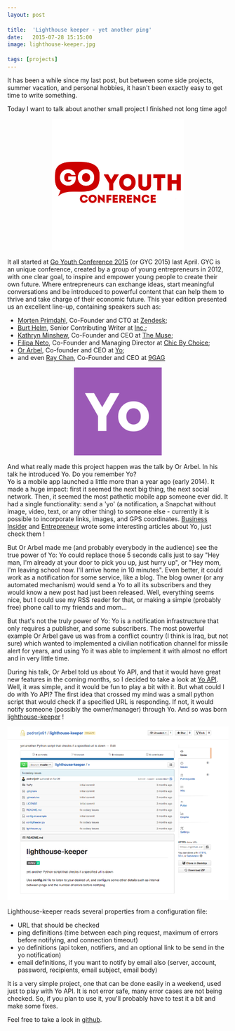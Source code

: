```yaml
---
layout: post

title:  'Lighthouse keeper - yet another ping'
date:   2015-07-28 15:15:00
image: lighthouse-keeper.jpg

tags: [projects]
---
```

<span class="dropcap">I</span>t has been a while since my last post, but between some side projects, summer vacation, and personal hobbies, it hasn't been exactly easy to get time to write something.

Today I want to talk about another small project I finished not long time ago!

<p align='center'><img src='/assets/img/GYC2015-logo.png' alt='GYC2015' title='GoYouth Conference 2015' width='300px'/></p>

It all started at [Go Youth Conference 2015](http://www.goyouthconf.com/) (or GYC 2015) last April.
GYC is an unique conference, created by a group of young entrepreneurs in 2012, with one clear goal, to inspire and empower young people to create their own future. Where entrepreneurs can exchange ideas, start meaningful conversations and be introduced to powerful content that can help them to thrive and take charge of their economic future.
This year edition presented us an excellent line-up, containing speakers such as:

* [Morten Primdahl](https://twitter.com/primdahl), Co-Founder and CTO at [Zendesk](https://www.zendesk.com/);
* [Burt Helm](http://www.burthelm.com/), Senior Contributing Writer at [Inc.](http://www.inc.com/);
* [Kathryn Minshew](https://twitter.com/kmin), Co-Founder and CEO at [The Muse](https://www.themuse.com/);
* [Filipa Neto](https://uk.linkedin.com/in/filipacneto), Co-Founder and Managing Director at [Chic By Choice](http://chic-by-choice.com);
* [Or Arbel](https://twitter.com/orarbel), Co-founder and CEO at [Yo](https://www.justyo.co/);
* and even [Ray Chan](https://hk.linkedin.com/in/raychan/pt), Co-Founder and CEO at [9GAG](http://9gag.com/)

<p align='center'><img src='/assets/img/yo-logo.png' alt='Yo' title='Yo' width='200px'/></p>

And what really made this project happen was the talk by Or Arbel. In his talk he introduced Yo. Do you remember Yo?</br>
Yo is a mobile app launched a little more than a year ago (early 2014). It made a huge impact: first it seemed the next big thing, the next social network. Then, it seemed the most pathetic mobile app someone ever did. It had a single functionality: send a 'yo' (a notification, a Snapchat without image, video, text, or any other thing) to someone else - currently it is possible to incorporate links, images, and GPS coordinates. 
[Business Insider](http://www.businessinsider.com/whats-happened-to-7-million-app-yo-now-that-the-hype-has-died-2014-9) and [Entrepreneur](http://www.entrepreneur.com/article/243311) wrote some interesting articles about Yo, just check them !

But Or Arbel made me (and probably everybody in the audience) see the true power of Yo: Yo could replace those 5 seconds calls just to say "Hey man, I'm already at your door to pick you up, just hurry up", or "Hey mom, I'm leaving school now. I'll arrive home in 10 minutes". Even better, it could work as a notification for some service, like a blog. The blog owner (or any automated mechanism) would send a Yo to all its subscribers and they would know a new post had just been released. Well, everything seems nice, but I could use my RSS reader for that, or making a simple (probably free) phone call to my friends and mom...

But that's not the truly power of Yo: Yo is a notification infrastructure that only requires a publisher, and some subscribers. The most powerful example Or Arbel gave us was from a conflict country (I think is Iraq, but not sure) which wanted to implemented a civilian notification channel for missile alert for years, and using Yo it was able to implement it with almost no effort and in very little time.

During his talk, Or Arbel told us about Yo API, and that it would have great new features in the coming months, so I decided to take a look at [Yo API](http://docs.justyo.co/docs). Well, it was simple, and it would be fun to play a bit with it. But what could I do with Yo API? The first idea that crossed my mind was a small python script that would check if a specified URL is responding. If not, it would notify someone (possibly the owner/manager) through Yo. And so was born [lighthouse-keeper](https://github.com/pedrorijo91/lighthouse-keeper) !

<p align='center'><img src='/assets/img/lighthouse-keeper-github.png' alt='lighthouse-keeper repository' title='lighthouse-keeper repository' width='800px'/></p>

Lighthouse-keeper reads several properties from a configuration file:

* URL that should be checked
* ping definitions (time between each ping request, maximum of errors before notifying, and connection timeout)
* yo definitions (api token, notifiers, and an optional link to be send in the yo notification)
* email definitions, if you want to notify by email also (server, account, password, recipients, email subject, email body)

It is a very simple project, one that can be done easily in a weekend, used just to play with Yo API. It is not error safe, many error cases are not being checked. So, if you plan to use it, you'll probably have to test it a bit and make some fixes.

Feel free to take a look in [github](https://github.com/pedrorijo91/lighthouse-keeper).